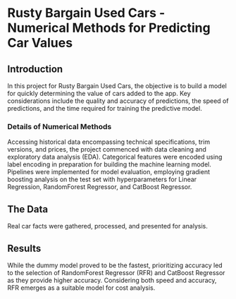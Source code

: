 # Rusty Bargain Used Cars - Numerical Methods for Predicting Car Values

## Introduction
In this project for Rusty Bargain Used Cars, the objective is to build a model for quickly determining the value of cars added to the app. Key considerations include the quality and accuracy of predictions, the speed of predictions, and the time required for training the predictive model.

### Details of Numerical Methods
Accessing historical data encompassing technical specifications, trim versions, and prices, the project commenced with data cleaning and exploratory data analysis (EDA). Categorical features were encoded using label encoding in preparation for building the machine learning model. Pipelines were implemented for model evaluation, employing gradient boosting analysis on the test set with hyperparameters for Linear Regression, RandomForest Regressor, and CatBoost Regressor.

## The Data
Real car facts were gathered, processed, and presented for analysis.

## Results
While the dummy model proved to be the fastest, prioritizing accuracy led to the selection of RandomForest Regressor (RFR) and CatBoost Regressor as they provide higher accuracy. Considering both speed and accuracy, RFR emerges as a suitable model for cost analysis.
